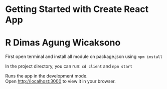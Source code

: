 # Getting Started with Create React App
# R Dimas Agung Wicaksono

First open terminal and install all module on package.json using `npm install`

In the project directory, you can run:
`cd client`
and
`npm start`

Runs the app in the development mode.\
Open [http://localhost:3000](http://localhost:3000) to view it in your browser.

